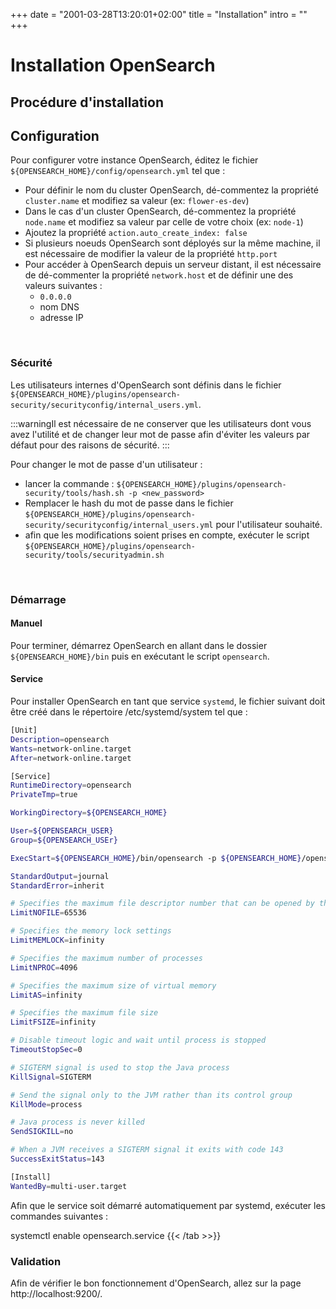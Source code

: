 +++
date = "2001-03-28T13:20:01+02:00"
title = "Installation"
intro = ""
+++

# Installation OpenSearch

## Procédure d'installation

 
## Configuration 

Pour configurer votre instance OpenSearch, éditez le fichier ``${OPENSEARCH_HOME}/config/opensearch.yml`` tel que :

* Pour définir le nom du cluster OpenSearch, dé-commentez la propriété ``cluster.name`` et modifiez sa valeur (ex: ``flower-es-dev``)
* Dans le cas d'un cluster OpenSearch, dé-commentez la propriété ``node.name`` et modifiez sa valeur par celle de votre choix (ex: ``node-1``)
* Ajoutez la propriété `action.auto_create_index: false`
* Si plusieurs noeuds OpenSearch sont déployés sur la même machine, il est nécessaire de modifier la valeur de la propriété ``http.port``
* Pour accéder à OpenSearch depuis un serveur distant, il est nécessaire de dé-commenter la propriété ``network.host`` et de définir une des valeurs suivantes :
  * ``0.0.0.0`` 
  * nom DNS
  * adresse IP

<br/>

### Sécurité 

Les utilisateurs internes d'OpenSearch sont définis dans le fichier ``${OPENSEARCH_HOME}/plugins/opensearch-security/securityconfig/internal_users.yml``. 

:::warningIl est nécessaire de ne conserver que les utilisateurs dont vous avez l'utilité et de changer leur mot de passe afin d'éviter les valeurs par défaut pour des raisons de sécurité.
 :::  


Pour changer le mot de passe d'un utilisateur : 

* lancer la commande : ``${OPENSEARCH_HOME}/plugins/opensearch-security/tools/hash.sh -p <new_password>``
* Remplacer le hash du mot de passe dans le fichier ``${OPENSEARCH_HOME}/plugins/opensearch-security/securityconfig/internal_users.yml`` pour l'utilisateur souhaité.
* afin que les modifications soient prises en compte, exécuter le script ``${OPENSEARCH_HOME}/plugins/opensearch-security/tools/securityadmin.sh``

<br/>

### Démarrage  

#### Manuel 

Pour terminer, démarrez OpenSearch en allant dans le dossier ``${OPENSEARCH_HOME}/bin`` puis en exécutant le script ``opensearch``. 

#### Service

Pour installer OpenSearch en tant que service `systemd`, le fichier suivant doit être créé dans le répertoire /etc/systemd/system tel que :

```sh
[Unit]
Description=opensearch
Wants=network-online.target
After=network-online.target

[Service]
RuntimeDirectory=opensearch
PrivateTmp=true

WorkingDirectory=${OPENSEARCH_HOME}

User=${OPENSEARCH_USER}
Group=${OPENSEARCH_USEr}

ExecStart=${OPENSEARCH_HOME}/bin/opensearch -p ${OPENSEARCH_HOME}/opensearch.pid -q

StandardOutput=journal
StandardError=inherit

# Specifies the maximum file descriptor number that can be opened by this process
LimitNOFILE=65536

# Specifies the memory lock settings
LimitMEMLOCK=infinity

# Specifies the maximum number of processes
LimitNPROC=4096

# Specifies the maximum size of virtual memory
LimitAS=infinity

# Specifies the maximum file size
LimitFSIZE=infinity

# Disable timeout logic and wait until process is stopped
TimeoutStopSec=0

# SIGTERM signal is used to stop the Java process
KillSignal=SIGTERM

# Send the signal only to the JVM rather than its control group
KillMode=process

# Java process is never killed
SendSIGKILL=no

# When a JVM receives a SIGTERM signal it exits with code 143
SuccessExitStatus=143

[Install]
WantedBy=multi-user.target
```


Afin que le service soit démarré automatiquement par systemd, exécuter les commandes suivantes :

  systemctl enable opensearch.service
{{< /tab >>}}

### Validation 

Afin de vérifier le bon fonctionnement d'OpenSearch, allez sur la page http://localhost:9200/. 
